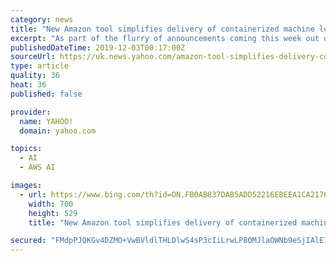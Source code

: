 ```yaml
---
category: news
title: "New Amazon tool simplifies delivery of containerized machine learning models"
excerpt: "As part of the flurry of announcements coming this week out of AWS re:Invent, Amazon announced the release of Amazon SageMaker Operators for Kubernetes, a way for data scientists and developers to simplify training, tuning and deploying containerized machine learning models. Packaging machine learning models in containers can help put them to ..."
publishedDateTime: 2019-12-03T00:17:00Z
sourceUrl: https://uk.news.yahoo.com/amazon-tool-simplifies-delivery-containerized-184125788.html
type: article
quality: 36
heat: 36
published: false

provider:
  name: YAHOO!
  domain: yahoo.com

topics:
  - AI
  - AWS AI

images:
  - url: https://www.bing.com/th?id=ON.FB0AB837DAB5ADD52216EBEEA1CA2176
    width: 700
    height: 529
    title: "New Amazon tool simplifies delivery of containerized machine learning models"

secured: "FMdpPJQKGv4DZMO+VwBVldlTHLDlwS4sP3cIiLrwLP8OMJlaOWNb9eSjIAlE7zSDbF9FBBxnEfGN1nmBVmCSGo5zq2lqAGWBoz7RT2bLCaqlZZBGvxhycUY+W6HPrr3RCEQnsIlvxiMAIfYznxyP7LaKiFk9jputXOzi1QgiNfJtzooPksTUtC1t0zWdVNwHTggQySz8hCMDt3xeyejr06uqq4JUt6XcBSwvNcw4gchIvPCJeEybutcOoDRuDWI9iv6AdKM2MELzyM7VNJtUdg==;8TgOwMJikaQzupneDxvUuw=="
---
```


